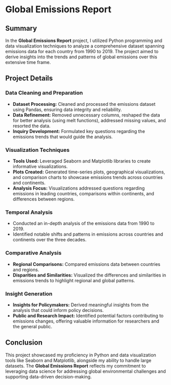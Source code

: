 # Global Emissions Report

## Summary

In the **Global Emissions Report** project, I utilized Python programming and data visualization techniques to analyze a comprehensive dataset spanning emissions data for each country from 1990 to 2019. The project aimed to derive insights into the trends and patterns of global emissions over this extensive time frame.

## Project Details

### Data Cleaning and Preparation
- **Dataset Processing:** Cleaned and processed the emissions dataset using Pandas, ensuring data integrity and reliability.
- **Data Refinement:** Removed unnecessary columns, reshaped the data for better analysis (using melt functions), addressed missing values, and resorted the data.
- **Inquiry Development:** Formulated key questions regarding the emissions trends that would guide the analysis.

### Visualization Techniques
- **Tools Used:** Leveraged Seaborn and Matplotlib libraries to create informative visualizations.
- **Plots Created:** Generated time-series plots, geographical visualizations, and comparison charts to showcase emissions trends across countries and continents.
- **Analysis Focus:** Visualizations addressed questions regarding emissions in leading countries, comparisons within continents, and differences between regions.

### Temporal Analysis
- Conducted an in-depth analysis of the emissions data from 1990 to 2019.
- Identified notable shifts and patterns in emissions across countries and continents over the three decades.

### Comparative Analysis
- **Regional Comparisons:** Compared emissions data between countries and regions.
- **Disparities and Similarities:** Visualized the differences and similarities in emissions trends to highlight regional and global patterns.

### Insight Generation
- **Insights for Policymakers:** Derived meaningful insights from the analysis that could inform policy decisions.
- **Public and Research Impact:** Identified potential factors contributing to emissions changes, offering valuable information for researchers and the general public.

## Conclusion

This project showcased my proficiency in Python and data visualization tools like Seaborn and Matplotlib, alongside my ability to handle large datasets. The **Global Emissions Report** reflects my commitment to leveraging data science for addressing global environmental challenges and supporting data-driven decision-making.
